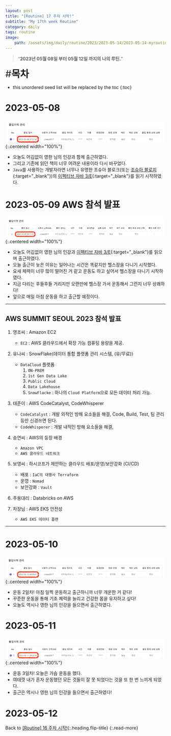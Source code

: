 ```yaml
---
layout: post
title: "[Routine] 17 주차 시작!"
subtitle: "My 17th week Routine"
category: daily
tags: routine
image:
    path: /assets/img/daily/routine/2023/2023-05-14/2023-05-14-myroutine-17th.png
---
```


> “**2023년 05월 08일 부터 05월 12일 까지의 나의 루틴.**”

<span style="font-size:30px;">\#**목차**</span>
* this unordered seed list will be replaced by the toc
{:toc}

# 2023-05-08 
![](/assets/img/daily/routine/2023/2023-05-14/2023-05-08_myroutine.png){:.centered width="100%"}
- 오늘도 어김없이 영한 님의 인강과 함께 출근하였다.
- 그리고 기존에 읽던 책이 너무 어려운 내용이라 다시 바꾸었다.
- `Java`를 사용하는 개발자라면 너무나 유명한 조슈아 블로크(또는 [조슈아 블로치]{:target="_blank"})의 [이펙티브 자바 3/E]{:target="_blank"}를 읽기 시작하였다.

# 2023-05-09 AWS 참석 발표
![](/assets/img/daily/routine/2023/2023-05-14/2023-05-09_myroutine.png){:.centered width="100%"}
- 오늘도 어김없이 영한 님의 인강과 [이펙티브 자바 3/E]{:target="_blank"}를 읽으며 출근하였다.
- 오늘 출근이 늦은 이유는 일어나는 시간은 똑같지만 헬스장을 다니기 시작했다.
- 요새 체력이 너무 많이 떨어진 거 같고 운동도 하고 싶어서 헬스장을 다니기 시작하였다.
- 지금 다리는 후들후들 거리지만 오랜만에 헬스장 가서 운동해서 그런지 너무 상쾌하다!
- 앞으로 매일 아침 운동을 하고 출근할 예정이다.

***

## AWS SUMMIT SEOUL 2023 참석 발표
1. 영조씨 : Amazon EC2 
   - `EC2` : AWS 클라우드에서 확장 가능 컴퓨팅 용량을 제공.
   
2. 유나씨 : SnowFlake(데이터 통합 플랫폼 관리 시스템, (유/무료))
   - `DataCloud` 플랫폼
     1. `ON-PREM`
     2. `1st Gen Data Lake`
     3. `Public Cloud`
     4. `Data Lakehouse`
     5. `SnowFlacke` : 하나의 `Cloud Platform`으로 모든 데이터 처리 가능.
     
3. 태준이 : AWS CodeCatalyst, CodeWhisperer
   - `CodeCatalyst` : 개발 외적인 방해 요소들을 해결, Code, Build, Test, 팀 관리 등만 신경쓰면 된다.
   - `CodeWhisperer` : 개발 내적인 방해 요소들을 해결, 
   
4. 승연씨 : AWS의 등장 배경
    - `Amazon VPC` 
    - `AWS 클라우드 네트워크` 

5. 보영씨 : 하시코프가 제안하는 클라우드 배포/운영/보안강화 (CI/CD)
    - 배포 : `IaC의 대명사 Terraform`
    - 운영 : `Nomad`
    - 보안강화 : `Vault`

6. 주용대리 : Databricks on AWS

7. 차장님 : AWS EKS 안전성
   - `AWS EKS 데이터 플랜` 

***

# 2023-05-10
![](/assets/img/daily/routine/2023/2023-05-14/2023-05-10_myroutine.png){:.centered width="100%"}
- 운동 2일차! 아침 일찍 운동하고 출근하니까 너무 개운한 거 같다! 
- 꾸준한 운동을 통해 기초 체력을 늘리고 건강한 몸을 유지하고 싶다!
- 오늘도 역시나 영한 님의 인강을 들으면서 출근하였다.

# 2023-05-11
![](/assets/img/daily/routine/2023/2023-05-14/2023-05-11_myroutine.png){:.centered width="100%"}
- 운동 3일차! 오늘은 가슴 운동을 했다. 
- 여태껏 내가 혼자 운동했던 모든 것들이 잘 못 되었다는 것을 또 한 번 느끼게 되었다.
- 출근은 역시나 영한 님의 인강을 들으면서 출근하였다!

# 2023-05-12

Back to [[Routine] 16 주차 시작!](./2023-05-07-week-16th.md){:.heading.flip-title}
{:.read-more}

[//]: # (Continue with [[Routine] 17 주차 시작!]&#40;../05-may/2023-05-07-week-16th.md&#41;{:.heading.flip-title})
[//]: # ({:.read-more})

<!-- Links -->
[조슈아 블로치]: https://ko.wikipedia.org/wiki/%EC%A1%B0%EC%8A%88%EC%95%84_%EB%B8%94%EB%A1%9C%EC%B9%98
[이펙티브 자바 3/E]: https://product.kyobobook.co.kr/detail/S000001033066

<!-- Study Links -->

<!-- Commit Links -->